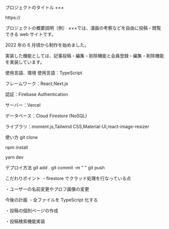 プロジェクトのタイトル
×××

https://

プロジェクトの概要説明（例）
×××では、漫画の考察などを自由に投稿・閲覧できる web サイトです。

2022 年の 6 月頃から制作を始めました。

実装した機能としては、記事投稿・編集・削除機能と会員登録・編集・削除機能を実装しています。

使用言語、環境
使用言語：TypeScript

フレームワーク：React,Next.js

認証：Firebase Authentication

サーバー：Vercel

データベース：Cloud Firestore (NoSQL)

ライブラリ：moment.js,Tailwind CSS,Material-UI,react-image-resizer

使い方
git clone

npm install

yarn dev

デプロイ方法
git add . git commit -m " " git push

こだわりポイント
・firestore でクラッド処理を行なっている点

・ユーザーの名前変更やプロフ画像の変更

今後の計画
・全ファイルを TypeScript 化する

・投稿の個別ページの作成

・投稿検索機能実装